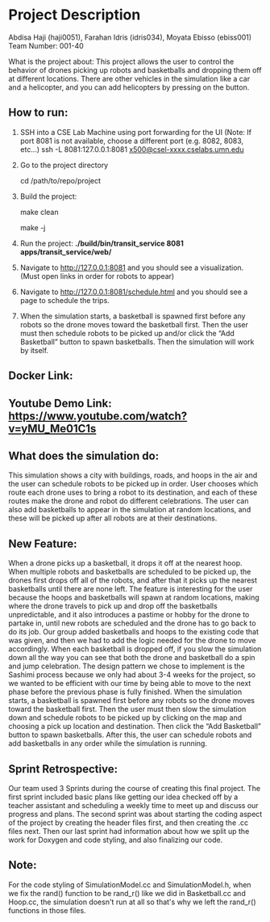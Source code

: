 # Project Description 



Abdisa Haji (haji0051), Farahan Idris (idris034), Moyata Ebisso (ebiss001)
Team Number: 001-40

What is the project about: This project allows the user to control the behavior of drones picking up robots and basketballs and dropping them off at different locations. There are other vehicles in the simulation like a car and a helicopter, and you can add helicopters by pressing on the button. 

## How to run: 

1) SSH into a CSE Lab Machine using port forwarding for the UI (Note: If port 8081 is not available, choose a different port (e.g. 8082, 8083, etc...)
	ssh -L 8081:127.0.0.1:8081 x500@csel-xxxx.cselabs.umn.edu

2) Go to the project directory

    cd /path/to/repo/project

3) Build the project:

   make clean
 
 
   make -j

4) Run the project:
**./build/bin/transit_service 8081 apps/transit_service/web/**

5) Navigate to http://127.0.0.1:8081 and you should see a visualization. (Must open links in order for robots to appear)

6) Navigate to http://127.0.0.1:8081/schedule.html and you should see a page to schedule the trips.

7) When the simulation starts, a basketball is spawned first before any robots so the drone moves toward the basketball first. Then the user must then schedule robots to be picked up and/or click the “Add Basketball” button to spawn basketballs. Then the simulation will work by itself.

## Docker Link: 

## Youtube Demo Link: https://www.youtube.com/watch?v=yMU_Me01C1s

## What does the simulation do: 
This simulation shows a city with buildings, roads, and hoops in the air and the user can schedule robots to be picked up in order. User chooses which route each drone uses to bring a robot to its destination, and each of these routes make the drone and robot do different celebrations. The user can also add basketballs to appear in the simulation at random locations, and these will be picked up after all robots are at their destinations. 

## New Feature: 
When a drone picks up a basketball, it drops it off at the nearest hoop. When multiple robots and basketballs are scheduled to be picked up, the drones first drops off all of the robots, and after that it picks up the nearest basketballs until there are none left. The feature is interesting for the user because the hoops and basketballs will spawn at random locations, making where the drone travels to pick up and drop off the basketballs unpredictable, and it also introduces a pastime or hobby for the drone to partake in, until new robots are scheduled and the drone has to go back to do its job. Our group added basketballs and hoops to the existing code that was given, and then we had to add the logic needed for the drone to move accordingly. When each basketball is dropped off, if you slow the simulation down all the way you can see that both the drone and basketball do a spin and jump celebration. The design pattern we chose to implement is the Sashimi process because we only had about 3-4 weeks for the project, so we wanted to be efficient with our time by being able to move to the next phase before the previous phase is fully finished. When the simulation starts, a basketball is spawned first before any robots so the drone moves toward the basketball first. Then the user must then slow the simulation down and schedule robots to be picked up by clicking on the map and choosing a pick up location and destination. Then click the “Add Basketball” button to spawn basketballs. After this, the user can schedule robots and add basketballs in any order while the simulation is running. 


## Sprint Retrospective: 
Our team used 3 Sprints during the course of creating this final project. The first sprint included basic plans like getting our idea checked off by a teacher assistant and scheduling a weekly time to meet up and discuss our progress and plans. The second sprint was about starting the coding aspect of the project by creating the header files first, and then creating the .cc files next. Then our last sprint had information about how we split up the work for Doxygen and code styling, and also finalizing our code.

## Note: 
For the code styling of SimulationModel.cc and SimulationModel.h, when we fix the rand() function to be rand_r() like we did in Basketball.cc and Hoop.cc, the simulation doesn't run at all so that's why we left the rand_r() functions in those files.



